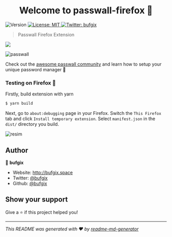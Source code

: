 <h1 align="center">Welcome to passwall-firefox 👋</h1>
<p>
  <img alt="Version" src="https://img.shields.io/badge/version-1.0.1-blue.svg?cacheSeconds=2592000" />
  <a href="https://github.com/bufgix/passwall-browser-extension/blob/master/LICENSE" target="_blank">
    <img alt="License: MIT" src="https://img.shields.io/badge/License-MIT-yellow.svg" />
  </a>
  <a href="https://twitter.com/bufgix" target="_blank">
    <img alt="Twitter: bufgix" src="https://img.shields.io/twitter/follow/bufgix.svg?style=social" />
  </a>
</p>

> Passwall Firefox Extension

<a href="https://addons.mozilla.org/tr/firefox/addon/passwall/"><img src="https://discourse-prod-uploads-81679984178418.s3.dualstack.us-west-2.amazonaws.com/original/3X/c/0/c03e12b8fae82e431eabaf0f6e250bfc78504182.png"></a>


![passwall](https://user-images.githubusercontent.com/22038798/80119497-7271c700-8592-11ea-8953-f866c01f7275.gif)

Check out the [awesome passwall community](https://github.com/pass-wall) and learn how to setup your unique password manager 🎉

### Testing on Firefox 🧪
Firstly, build extension with yarn
```sh
$ yarn build
``` 
Next, go to `about:debugging` page in your Firefox. Switch the `This Firefox` tab and click `Install temporary extension`. Select `manifest.json` in the `dist/` directory you build.

![resim](https://user-images.githubusercontent.com/22038798/79805204-4aa21980-836e-11ea-8f5f-da6361561bd2.png)

## Author

👤 **bufgix**

* Website: http://bufgix.space
* Twitter: [@bufgix](https://twitter.com/bufgix)
* Github: [@bufgix](https://github.com/bufgix)

## Show your support

Give a ⭐️ if this project helped you!

***
_This README was generated with ❤️ by [readme-md-generator](https://github.com/kefranabg/readme-md-generator)_